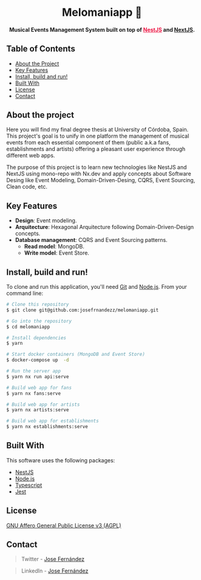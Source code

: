 <h1 align="center">
  Melomaniapp 🎸
  <br>
</h1>

<h4 align="center"> Musical Events Management System built on top of <a href="https://nestjs.com/" target="_blank" style="color:#ED1543;">NestJS</a> and <a href="https://nextjs.org/" target="_blank" style="color:##0276E8;">NextJS</a>.</h4>

## Table of Contents
* [About the Project](#about-the-project)
* [Key Features](#key-features)
* [Install, build and run!](#download)
* [Built With](#build)
* [License](#license)
* [Contact](#contact)


## About the project
 Here you will find my final degree thesis at University of Córdoba, Spain. This project's goal is to unify in one platform the management of musical events from each essential component of them (public a.k.a fans, establishments and artists) offering a pleasant user experience through different web apps.

The purpose of this project is to learn new technologies like NestJS and NextJS using mono-repo with Nx.dev and apply concepts about Software Desing like Event Modeling, Domain-Driven-Desing, CQRS, Event Sourcing, Clean code, etc.

## Key Features

* **Design**: Event modeling.
* **Arquitecture**: Hexagonal Arquitecture following Domain-Driven-Design concepts.
* **Database management**: CQRS and Event Sourcing patterns.
  * **Read model**: MongoDB.
  * **Write model**: Event Store.

## Install, build and run!

To clone and run this application, you'll need [Git](https://git-scm.com) and [Node.js](https://nodejs.org/en/download/). From your command line:

```bash
# Clone this repository
$ git clone git@github.com:josefrnandezz/melomaniapp.git

# Go into the repository
$ cd melomaniapp

# Install dependencies
$ yarn

# Start docker containers (MongoDB and Event Store)
$ docker-compose up  -d

# Run the server app
$ yarn nx run api:serve

# Build web app for fans 
$ yarn nx fans:serve

# Build web app for artists 
$ yarn nx artists:serve

# Build web app for establishments 
$ yarn nx establishments:serve
```

## Built With

This software uses the following packages:

- [NestJS](https://nestjs.com/)
- [Node.js](https://nodejs.org/)
- [Typescript](https://www.typescriptlang.org/)
- [Jest](https://jestjs.io/)

## License

[GNU Affero General Public License v3 (AGPL)](https://www.gnu.org/licenses/agpl-3.0.en.html)

## Contact

> Twitter - [Jose Fernández](https://twitter.com/jfrnandez_)

> LinkedIn - [Jose Fernández](https://www.linkedin.com/in/josefrnandezz/)
